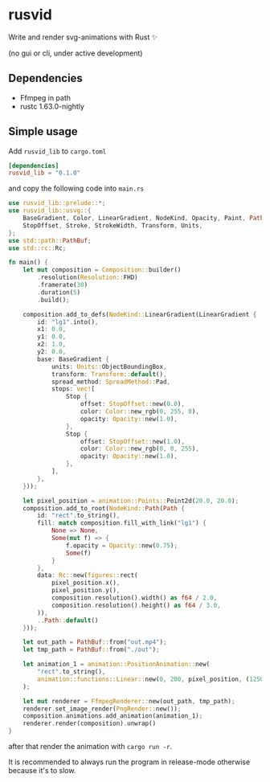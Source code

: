 # rusvid

Write and render svg-animations with Rust ✨

(no gui or cli, under active development)

## Dependencies

- Ffmpeg in path
- rustc 1.63.0-nightly

## Simple usage

Add `rusvid_lib` to `cargo.toml`

```toml
[dependencies]
rusvid_lib = "0.1.0"
```

and copy the following code into `main.rs`

```rust
use rusvid_lib::prelude::*;
use rusvid_lib::usvg::{
    BaseGradient, Color, LinearGradient, NodeKind, Opacity, Paint, Path, SpreadMethod, Stop,
    StopOffset, Stroke, StrokeWidth, Transform, Units,
};
use std::path::PathBuf;
use std::rc::Rc;

fn main() {
    let mut composition = Composition::builder()
        .resolution(Resolution::FHD)
        .framerate(30)
        .duration(5)
        .build();

    composition.add_to_defs(NodeKind::LinearGradient(LinearGradient {
        id: "lg1".into(),
        x1: 0.0,
        y1: 0.0,
        x2: 1.0,
        y2: 0.0,
        base: BaseGradient {
            units: Units::ObjectBoundingBox,
            transform: Transform::default(),
            spread_method: SpreadMethod::Pad,
            stops: vec![
                Stop {
                    offset: StopOffset::new(0.0),
                    color: Color::new_rgb(0, 255, 0),
                    opacity: Opacity::new(1.0),
                },
                Stop {
                    offset: StopOffset::new(1.0),
                    color: Color::new_rgb(0, 0, 255),
                    opacity: Opacity::new(1.0),
                },
            ],
        },
    }));

    let pixel_position = animation::Points::Point2d(20.0, 20.0);
    composition.add_to_root(NodeKind::Path(Path {
        id: "rect".to_string(),
        fill: match composition.fill_with_link("lg1") {
            None => None,
            Some(mut f) => {
                f.opacity = Opacity::new(0.75);
                Some(f)
            }
        },
        data: Rc::new(figures::rect(
            pixel_position.x(),
            pixel_position.y(),
            composition.resolution().width() as f64 / 2.0,
            composition.resolution().height() as f64 / 3.0,
        )),
        ..Path::default()
    }));

    let out_path = PathBuf::from("out.mp4");
    let tmp_path = PathBuf::from("./out");

    let animation_1 = animation::PositionAnimation::new(
        "rect".to_string(),
        animation::functions::Linear::new(0, 200, pixel_position, (1250.0, 500.0).into()).unwrap(),
    );

    let mut renderer = FfmpegRenderer::new(out_path, tmp_path);
    renderer.set_image_render(PngRender::new());
    composition.animations.add_animation(animation_1);
    renderer.render(composition).unwrap()
}
```

after that render the animation with `cargo run -r`.

It is recommended to always run the program in release-mode otherwise because it's to slow.
